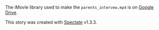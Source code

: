 The iMovie library used to make the `parents_intervew.mp4` is on [Google Drive](https://drive.google.com/drive/u/0/folders/1kBvJpjhHADSWE87rIn9wj-Udr7MySQ0p).

This story was created with [Spectate](https://github.com/graphicsdesk/spectate) v1.3.3.
